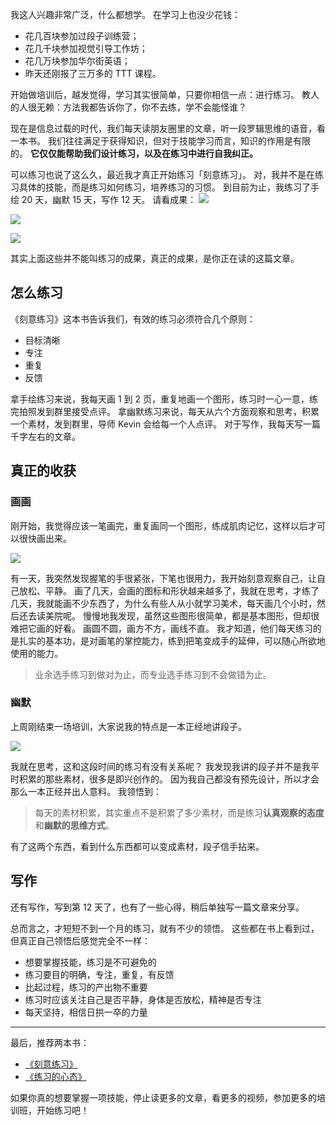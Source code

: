 我这人兴趣非常广泛，什么都想学。
在学习上也没少花钱：
* 花几百块参加过段子训练营；
* 花几千块参加视觉引导工作坊；
* 花几万块参加华尔街英语；
* 昨天还刚报了三万多的 TTT 课程。

开始做培训后，越发觉得，学习其实很简单，只要你相信一点：进行练习。
教人的人很无赖：方法我都告诉你了，你不去练，学不会能怪谁？

现在是信息过载的时代，我们每天读朋友圈里的文章，听一段罗辑思维的语音，看一本书。
我们往往满足于获得知识，但对于技能学习而言，知识的作用是有限的。
**它仅仅能帮助我们设计练习，以及在练习中进行自我纠正。**

可以练习也说了这么久，最近我才真正开始练习「刻意练习」。
对，我并不是在练习具体的技能，而是练习如何练习，培养练习的习惯。
到目前为止，我练习了手绘 20 天，幽默 15 天，写作 12 天。
请看成果：
![](./_image/2017-02-27-21-22-03.jpg)


![](./_image/2017-02-27-21-25-52.jpg)

![](./_image/2017-02-27-21-28-51.jpg)

其实上面这些并不能叫练习的成果，真正的成果，是你正在读的这篇文章。

## 怎么练习
《刻意练习》这本书告诉我们，有效的练习必须符合几个原则：
* 目标清晰
* 专注
* 重复
* 反馈

拿手绘练习来说，我每天画 1 到 2 页，重复地画一个图形，练习时一心一意，练完拍照发到群里接受点评。
拿幽默练习来说，每天从六个方面观察和思考，积累一个素材，发到群里，导师 Kevin 会给每一个人点评。
对于写作，我每天写一篇千字左右的文章。

## 真正的收获
### 画画
刚开始，我觉得应该一笔画完，重复画同一个图形，练成肌肉记忆，这样以后才可以很快画出来。

![](./_image/2017-02-27-21-36-57.jpg)

有一天，我突然发现握笔的手很紧张，下笔也很用力，我开始刻意观察自己，让自己放松、平静。
画了几天，会画的图标和形状越来越多了，我就在思考，才练了几天，我就能画不少东西了，为什么有些人从小就学习美术，每天画几个小时，然后还去读美院呢。
慢慢地我发现，虽然这些图形很简单，都是基本图形，但却很难把它画的好看。
画圆不圆，画方不方，画线不直。
我才知道，他们每天练习的是扎实的基本功，是对画笔的掌控能力，练到把笔变成手的延伸，可以随心所欲地使用的能力。
>业余选手练习到做对为止，而专业选手练习到不会做错为止。

### 幽默
上周刚结束一场培训，大家说我的特点是一本正经地讲段子。

![](./_image/2017-02-27-21-45-51.jpg)

我就在思考，这和这段时间的练习有没有关系呢？
我发现我讲的段子并不是我平时积累的那些素材，很多是即兴创作的。
因为我自己都没有预先设计，所以才会那么一本正经并出人意料。
我领悟到：
>每天的素材积累，其实重点不是积累了多少素材，而是练习**认真观察的态度**和**幽默的思维方式**。

有了这两个东西，看到什么东西都可以变成素材，段子信手拈来。

## 写作
还有写作，写到第 12 天了，也有了一些心得，稍后单独写一篇文章来分享。

总而言之，才短短不到一个月的练习，就有不少的领悟。
这些都在书上看到过，但真正自己领悟后感觉完全不一样：
* 想要掌握技能，练习是不可避免的
* 练习要目的明确，专注，重复，有反馈
* 比起过程，练习的产出物不重要
* 练习时应该关注自己是否平静，身体是否放松，精神是否专注
* 每天坚持，相信日拱一卒的力量

---
最后，推荐两本书：
* [《刻意练习》](https://book.douban.com/subject/26895993/)
* [《练习的心态》](https://book.douban.com/subject/26911425/)

如果你真的想要掌握一项技能，停止读更多的文章，看更多的视频，参加更多的培训班，开始练习吧！
